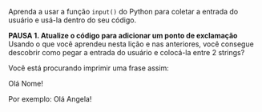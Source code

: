 Aprenda a usar a função `input()` do Python para coletar a entrada do usuário e usá-la dentro do seu código.

**PAUSA 1. Atualize o código para adicionar um ponto de exclamação**
Usando o que você aprendeu nesta lição e nas anteriores, você consegue descobrir como pegar a entrada do usuário e colocá-la entre 2 strings?

Você está procurando imprimir uma frase assim:

Olá Nome!

Por exemplo: Olá Angela!